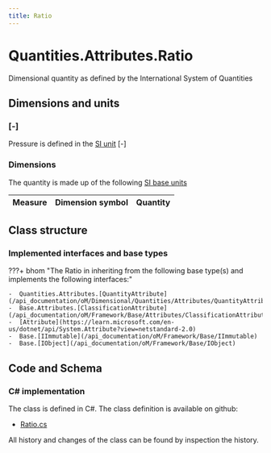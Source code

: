 ```yaml
---
title: Ratio
---
```


# Quantities.Attributes.Ratio

Dimensional quantity as defined by the International System of Quantities

## Dimensions and units

### [-]

Pressure is defined in the [SI unit](https://bhom.xyz/documentation/BHoM_oM/BHoM-Units-conventions/) [-]

### Dimensions

The quantity is made up of the following [SI base units](https://en.wikipedia.org/wiki/SI_base_unit)

| Measure        | Dimension symbol | Quantity |
|------------------|--------|----------|


## Class structure

### Implemented interfaces and base types

???+ bhom "The Ratio in inheriting from the following base type(s) and implements the following interfaces:"

    -  Quantities.Attributes.[QuantityAttribute](/api_documentation/oM/Dimensional/Quantities/Attributes/QuantityAttribute)
    -  Base.Attributes.[ClassificationAttribute](/api_documentation/oM/Framework/Base/Attributes/ClassificationAttribute)
    -  [Attribute](https://learn.microsoft.com/en-us/dotnet/api/System.Attribute?view=netstandard-2.0)
    -  Base.[IImmutable](/api_documentation/oM/Framework/Base/IImmutable)
    -  Base.[IObject](/api_documentation/oM/Framework/Base/IObject)




## Code and Schema

### C# implementation

The class is defined in C#. The class definition is available on github:

- [Ratio.cs](https://github.com/BHoM/BHoM/blob/develop/Quantities_oM/Attributes\Ratio.cs)

All history and changes of the class can be found by inspection the history.
